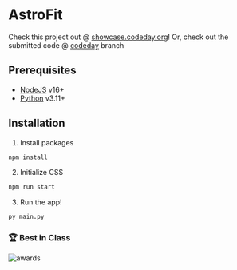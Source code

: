 # AstroFit

Check this project out @ [showcase.codeday.org](https://showcase.codeday.org/project/clkpd0c3n9912667xmyusqasqfi)!
Or, check out the submitted code @ [codeday](https://github.com/TheMadHau5/AstroKit/tree/codeday) branch

## Prerequisites
- [NodeJS](https://nodejs.org) v16+
- [Python](https://www.python.org/) v3.11+

## Installation 
1. Install packages
```bash
npm install
```
2. Initialize CSS
```bash
npm run start
```
3. Run the app!
```bash
py main.py
```
### 🏆️ Best in Class
![awards](https://media.discordapp.net/attachments/962924893903679509/1135583881525993605/image.png)
